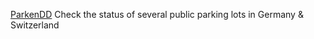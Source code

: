 
[ParkenDD](https://github.com/kiliankoe/ParkenDD)
Check the status of several public parking lots in Germany & Switzerland
